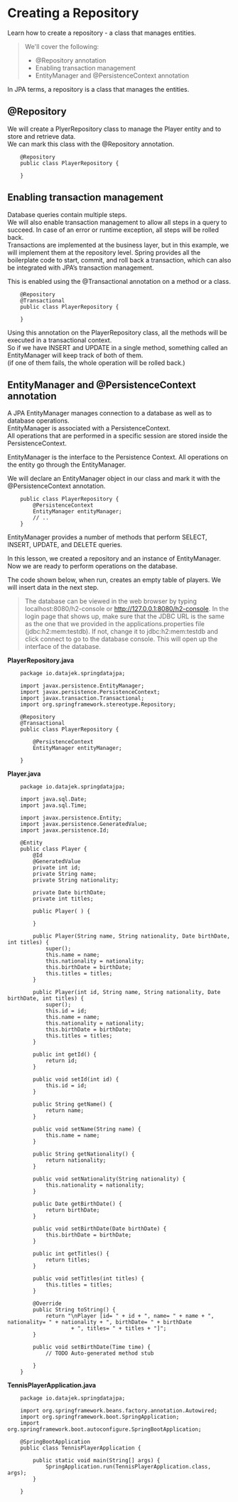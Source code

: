 # Creating a Repository

Learn how to create a repository - a class that manages entities.

> We'll cover the following:
>
> - @Repository annotation
> - Enabling transaction management
> - EntityManager and @PersistenceContext annotation

In JPA terms, a repository is a class that manages the entities.

## @Repository

We will create a PlyerRepository class to manage the Player entity and to store and retrieve data.  
 We can mark this class with the @Repository annotation.

        @Repository
        public class PlayerRepository {

        }

## Enabling transaction management

Database queries contain multiple steps.  
 We will also enable transaction management to allow all steps in a query to succeed. In case of an error or runtime exception, all steps will be rolled back.  
 Transactions are implemented at the business layer, but in this example, we will implement them at the repository level. Spring provides all the boilerplate code to start, commit, and roll back a transaction, which can also be integrated with JPA’s transaction management.

This is enabled using the @Transactional annotation on a method or a class.

        @Repository
        @Transactional
        public class PlayerRepository {

        }

Using this annotation on the PlayerRepository class, all the methods will be executed in a transactional context.  
So if we have INSERT and UPDATE in a single method, something called an EntityManager will keep track of both of them.  
(if one of them fails, the whole operation will be rolled back.)

## EntityManager and @PersistenceContext annotation

A JPA EntityManager manages connection to a database as well as to database operations.  
 EntityManager is associated with a PersistenceContext.  
 All operations that are performed in a specific session are stored inside the PersistenceContext.

EntityManager is the interface to the Persistence Context. All operations on the entity go through the EntityManager.

We will declare an EntityManager object in our class and mark it with the @PersistenceContext annotation.

        public class PlayerRepository {
            @PersistenceContext
            EntityManager entityManager;
            // ..
        }

EntityManager provides a number of methods that perform SELECT, INSERT, UPDATE, and DELETE queries.

In this lesson, we created a repository and an instance of EntityManager. Now we are ready to perform operations on the database.

The code shown below, when run, creates an empty table of players. We will insert data in the next step.

> The database can be viewed in the web browser by typing localhost:8080/h2-console or http://127.0.0.1:8080/h2-console. In the login page that shows up, make sure that the JDBC URL is the same as the one that we provided in the applications.properties file (jdbc:h2:mem:testdb). If not, change it to jdbc:h2:mem:testdb and click connect to go to the database console. This will open up the interface of the database.

**PlayerRepository.java**

        package io.datajek.springdatajpa;

        import javax.persistence.EntityManager;
        import javax.persistence.PersistenceContext;
        import javax.transaction.Transactional;
        import org.springframework.stereotype.Repository;

        @Repository
        @Transactional
        public class PlayerRepository {

            @PersistenceContext
            EntityManager entityManager;

        }

**Player.java**

        package io.datajek.springdatajpa;

        import java.sql.Date;
        import java.sql.Time;

        import javax.persistence.Entity;
        import javax.persistence.GeneratedValue;
        import javax.persistence.Id;

        @Entity
        public class Player {
            @Id
            @GeneratedValue
            private int id;
            private String name;
            private String nationality;

            private Date birthDate;
            private int titles;

            public Player( ) {

            }

            public Player(String name, String nationality, Date birthDate, int titles) {
                super();
                this.name = name;
                this.nationality = nationality;
                this.birthDate = birthDate;
                this.titles = titles;
            }

            public Player(int id, String name, String nationality, Date birthDate, int titles) {
                super();
                this.id = id;
                this.name = name;
                this.nationality = nationality;
                this.birthDate = birthDate;
                this.titles = titles;
            }

            public int getId() {
                return id;
            }

            public void setId(int id) {
                this.id = id;
            }

            public String getName() {
                return name;
            }

            public void setName(String name) {
                this.name = name;
            }

            public String getNationality() {
                return nationality;
            }

            public void setNationality(String nationality) {
                this.nationality = nationality;
            }

            public Date getBirthDate() {
                return birthDate;
            }

            public void setBirthDate(Date birthDate) {
                this.birthDate = birthDate;
            }

            public int getTitles() {
                return titles;
            }

            public void setTitles(int titles) {
                this.titles = titles;
            }

            @Override
            public String toString() {
                return "\nPlayer [id= " + id + ", name= " + name + ", nationality= " + nationality + ", birthDate= " + birthDate
                        + ", titles= " + titles + "]";
            }

            public void setBirthDate(Time time) {
                // TODO Auto-generated method stub

            }
        }

**TennisPlayerApplication.java**

        package io.datajek.springdatajpa;

        import org.springframework.beans.factory.annotation.Autowired;
        import org.springframework.boot.SpringApplication;
        import org.springframework.boot.autoconfigure.SpringBootApplication;

        @SpringBootApplication
        public class TennisPlayerApplication {

            public static void main(String[] args) {
                SpringApplication.run(TennisPlayerApplication.class, args);
            }

        }
